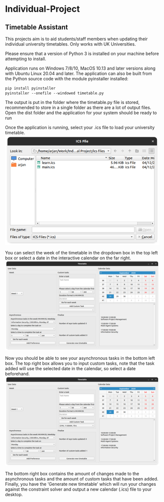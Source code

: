 # Individual-Project
## Timetable Assistant


This projects aim is to aid students/staff members when updating their individual university timetables.
Only works with UK Universities.

Please ensure that a version of Python 3 is installed on your machine before attempting to install.

Application runs on Windows 7/8/10, MacOS 10.13 and later versions along with Ubuntu Linux 20.04 and later.
The application can also be built from the Python source code with the module pyinstaller installed:

```
pip install pyinstaller
pyinstaller --onefile --windowed timetable.py
```
The output is put in the folder where the timetable.py file is stored, recommended to store in a single folder as there are a lot of output files.
Open the dist folder and the application for your system should be ready to run

Once the application is running, select your .ics file to load your university timetable.
![Selecting .ics file](https://github.com/arjan5/Individual-Project/blob/main/docs/images/Screenshot%20from%202021-08-07%2016-11-04.png)


You can select the week of the timetable in the dropdown box in the top left box or select a date in the interactive calendar on the far right.
![Data loaded into the applicaton](https://github.com/arjan5/Individual-Project/blob/main/docs/images/Screenshot%20from%202021-08-07%2016-11-17.png)

Now you should be able to see your asynchronous tasks in the bottom left box.
The top right box allows you to input custom tasks, note that the task added will use the selected date in the calendar, so select a date beforehand.
![Adding a custom task](https://github.com/arjan5/Individual-Project/blob/main/docs/images/Screenshot%20from%202021-08-09%2001-30-42.png)

The bottom right box contains the amount of changes made to the asynchronous tasks and the amount of custom tasks that have been added.
Finally, you have the 'Generate new timetable' which will run your changes against the constraint solver and output a new calendar (.ics) file to your desktop.

